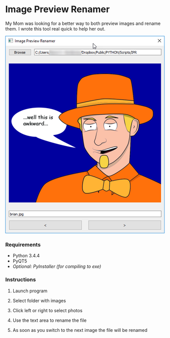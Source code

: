 # Image Preview Renamer

My Mom was looking for a better way to both preview images and rename them. I wrote this tool real quick to help her out.

![N|Solid](example.png)

### Requirements
* Python 3.4.4
* PyQT5
* _Optional: PyInstaller (for compiling to exe)_
 
### Instructions

1) Launch program

2) Select folder with images

3) Click left or right to select photos

4) Use the text area to rename the file

5) As soon as you switch to the next image the file will be renamed